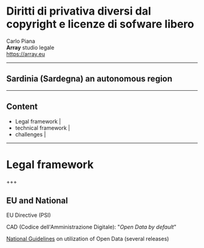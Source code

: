 #  Diritti di privativa diversi dal copyright e licenze di sofware libero

Carlo Piana  
<span class="fa-red">**Array**</span> studio legale  
https://array.eu


---

## Sardinia (Sardegna) an autonomous region

---

## Content

* Legal framework |
* technical framework |
* challenges |

---

# Legal framework

+++

## EU and National

EU Directive (PSI)

CAD (Codice dell'Amministrazione Digitale): "_Open Data by default_"

[National Guidelines](http://lg-patrimonio-pubblico.readthedocs.io/it/latest/index.html) on utilization of Open Data (several releases)
